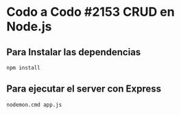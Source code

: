 # Codo a Codo #2153 CRUD en Node.js

## Para Instalar las dependencias

```
npm install
```

## Para ejecutar el server con Express

```
nodemon.cmd app.js
```